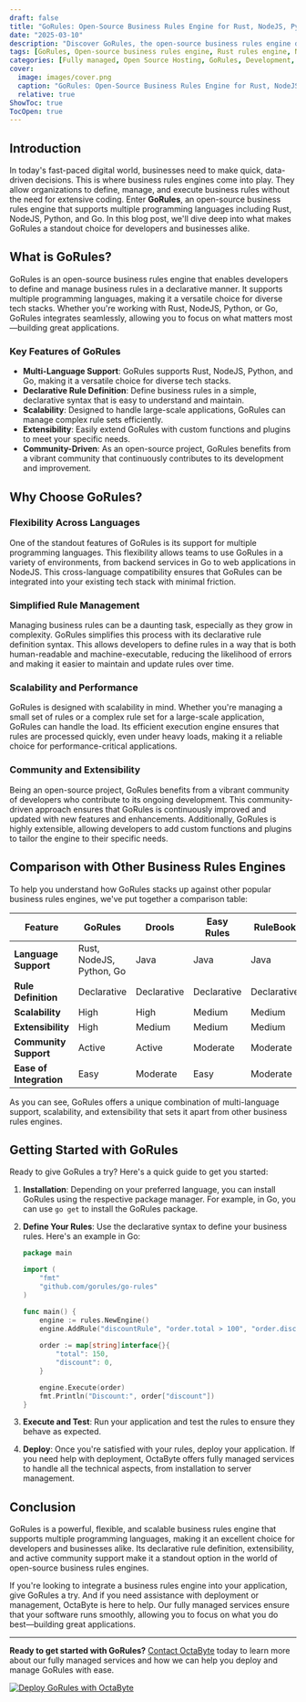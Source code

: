 ```yaml
---
draft: false
title: "GoRules: Open-Source Business Rules Engine for Rust, NodeJS, Python, and Go"
date: "2025-03-10"
description: "Discover GoRules, the open-source business rules engine designed for Rust, NodeJS, Python, and Go. Learn how GoRules simplifies rule management, enhances decision-making, and integrates seamlessly with your tech stack. Perfect for developers and businesses looking for a flexible, scalable, and efficient rules engine."
tags: [GoRules, Open-source business rules engine, Rust rules engine, NodeJS rules engine, Python rules engine, Go rules engine, Business rules management, Decision-making software, Open-source software, OctaByte managed services]
categories: [Fully managed, Open Source Hosting, GoRules, Development, Dev Ops]
cover:
  image: images/cover.png
  caption: "GoRules: Open-Source Business Rules Engine for Rust, NodeJS, Python, and Go"
  relative: true
ShowToc: true
TocOpen: true
---
```



## Introduction

In today's fast-paced digital world, businesses need to make quick, data-driven decisions. This is where business rules engines come into play. They allow organizations to define, manage, and execute business rules without the need for extensive coding. Enter **GoRules**, an open-source business rules engine that supports multiple programming languages including Rust, NodeJS, Python, and Go. In this blog post, we'll dive deep into what makes GoRules a standout choice for developers and businesses alike.

## What is GoRules?

GoRules is an open-source business rules engine that enables developers to define and manage business rules in a declarative manner. It supports multiple programming languages, making it a versatile choice for diverse tech stacks. Whether you're working with Rust, NodeJS, Python, or Go, GoRules integrates seamlessly, allowing you to focus on what matters most—building great applications.

### Key Features of GoRules

- **Multi-Language Support**: GoRules supports Rust, NodeJS, Python, and Go, making it a versatile choice for diverse tech stacks.
- **Declarative Rule Definition**: Define business rules in a simple, declarative syntax that is easy to understand and maintain.
- **Scalability**: Designed to handle large-scale applications, GoRules can manage complex rule sets efficiently.
- **Extensibility**: Easily extend GoRules with custom functions and plugins to meet your specific needs.
- **Community-Driven**: As an open-source project, GoRules benefits from a vibrant community that continuously contributes to its development and improvement.

## Why Choose GoRules?

### Flexibility Across Languages

One of the standout features of GoRules is its support for multiple programming languages. This flexibility allows teams to use GoRules in a variety of environments, from backend services in Go to web applications in NodeJS. This cross-language compatibility ensures that GoRules can be integrated into your existing tech stack with minimal friction.

### Simplified Rule Management

Managing business rules can be a daunting task, especially as they grow in complexity. GoRules simplifies this process with its declarative rule definition syntax. This allows developers to define rules in a way that is both human-readable and machine-executable, reducing the likelihood of errors and making it easier to maintain and update rules over time.

### Scalability and Performance

GoRules is designed with scalability in mind. Whether you're managing a small set of rules or a complex rule set for a large-scale application, GoRules can handle the load. Its efficient execution engine ensures that rules are processed quickly, even under heavy loads, making it a reliable choice for performance-critical applications.

### Community and Extensibility

Being an open-source project, GoRules benefits from a vibrant community of developers who contribute to its ongoing development. This community-driven approach ensures that GoRules is continuously improved and updated with new features and enhancements. Additionally, GoRules is highly extensible, allowing developers to add custom functions and plugins to tailor the engine to their specific needs.

## Comparison with Other Business Rules Engines

To help you understand how GoRules stacks up against other popular business rules engines, we've put together a comparison table:

| Feature                | GoRules                        | Drools                        | Easy Rules                    | RuleBook                      |
|------------------------|--------------------------------|-------------------------------|-------------------------------|-------------------------------|
| **Language Support**   | Rust, NodeJS, Python, Go       | Java                          | Java                          | Java                          |
| **Rule Definition**    | Declarative                    | Declarative                   | Declarative                   | Declarative                   |
| **Scalability**        | High                           | High                          | Medium                        | Medium                        |
| **Extensibility**      | High                           | Medium                        | Medium                        | Medium                        |
| **Community Support**  | Active                         | Active                        | Moderate                      | Moderate                      |
| **Ease of Integration**| Easy                           | Moderate                      | Easy                          | Moderate                      |

As you can see, GoRules offers a unique combination of multi-language support, scalability, and extensibility that sets it apart from other business rules engines.

## Getting Started with GoRules

Ready to give GoRules a try? Here's a quick guide to get you started:

1. **Installation**: Depending on your preferred language, you can install GoRules using the respective package manager. For example, in Go, you can use `go get` to install the GoRules package.

2. **Define Your Rules**: Use the declarative syntax to define your business rules. Here's an example in Go:

    ```go
    package main

    import (
        "fmt"
        "github.com/gorules/go-rules"
    )

    func main() {
        engine := rules.NewEngine()
        engine.AddRule("discountRule", "order.total > 100", "order.discount = 0.1")
        
        order := map[string]interface{}{
            "total": 150,
            "discount": 0,
        }

        engine.Execute(order)
        fmt.Println("Discount:", order["discount"])
    }
    ```

3. **Execute and Test**: Run your application and test the rules to ensure they behave as expected.

4. **Deploy**: Once you're satisfied with your rules, deploy your application. If you need help with deployment, OctaByte offers fully managed services to handle all the technical aspects, from installation to server management.

## Conclusion

GoRules is a powerful, flexible, and scalable business rules engine that supports multiple programming languages, making it an excellent choice for developers and businesses alike. Its declarative rule definition, extensibility, and active community support make it a standout option in the world of open-source business rules engines.

If you're looking to integrate a business rules engine into your application, give GoRules a try. And if you need assistance with deployment or management, OctaByte is here to help. Our fully managed services ensure that your software runs smoothly, allowing you to focus on what you do best—building great applications.

---

**Ready to get started with GoRules?** [Contact OctaByte](https://octabyte.io) today to learn more about our fully managed services and how we can help you deploy and manage GoRules with ease.

[![Deploy GoRules with OctaByte](/images/deploy-on-octabyte.png)](https://octabyte.io/fully-managed-open-source-services/development/dev-ops/gorules)